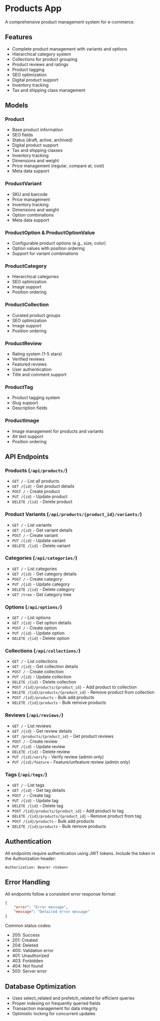 # Products App

A comprehensive product management system for e-commerce.

## Features

- Complete product management with variants and options
- Hierarchical category system
- Collections for product grouping
- Product reviews and ratings
- Product tagging
- SEO optimization
- Digital product support
- Inventory tracking
- Tax and shipping class management

## Models

### Product
- Base product information
- SEO fields
- Status (draft, active, archived)
- Digital product support
- Tax and shipping classes
- Inventory tracking
- Dimensions and weight
- Price management (regular, compare at, cost)
- Meta data support

### ProductVariant
- SKU and barcode
- Price management
- Inventory tracking
- Dimensions and weight
- Option combinations
- Meta data support

### ProductOption & ProductOptionValue
- Configurable product options (e.g., size, color)
- Option values with position ordering
- Support for variant combinations

### ProductCategory
- Hierarchical categories
- SEO optimization
- Image support
- Position ordering

### ProductCollection
- Curated product groups
- SEO optimization
- Image support
- Position ordering

### ProductReview
- Rating system (1-5 stars)
- Verified reviews
- Featured reviews
- User authentication
- Title and comment support

### ProductTag
- Product tagging system
- Slug support
- Description fields

### ProductImage
- Image management for products and variants
- Alt text support
- Position ordering

## API Endpoints

### Products (`/api/products/`)
- `GET /` - List all products
- `GET /{id}` - Get product details
- `POST /` - Create product
- `PUT /{id}` - Update product
- `DELETE /{id}` - Delete product

### Product Variants (`/api/products/{product_id}/variants/`)
- `GET /` - List variants
- `GET /{id}` - Get variant details
- `POST /` - Create variant
- `PUT /{id}` - Update variant
- `DELETE /{id}` - Delete variant

### Categories (`/api/categories/`)
- `GET /` - List categories
- `GET /{id}` - Get category details
- `POST /` - Create category
- `PUT /{id}` - Update category
- `DELETE /{id}` - Delete category
- `GET /tree` - Get category tree

### Options (`/api/options/`)
- `GET /` - List options
- `GET /{id}` - Get option details
- `POST /` - Create option
- `PUT /{id}` - Update option
- `DELETE /{id}` - Delete option

### Collections (`/api/collections/`)
- `GET /` - List collections
- `GET /{id}` - Get collection details
- `POST /` - Create collection
- `PUT /{id}` - Update collection
- `DELETE /{id}` - Delete collection
- `POST /{id}/products/{product_id}` - Add product to collection
- `DELETE /{id}/products/{product_id}` - Remove product from collection
- `POST /{id}/products` - Bulk add products
- `DELETE /{id}/products` - Bulk remove products

### Reviews (`/api/reviews/`)
- `GET /` - List reviews
- `GET /{id}` - Get review details
- `GET /products/{product_id}` - Get product reviews
- `POST /` - Create review
- `PUT /{id}` - Update review
- `DELETE /{id}` - Delete review
- `PUT /{id}/verify` - Verify review (admin only)
- `PUT /{id}/feature` - Feature/unfeature review (admin only)

### Tags (`/api/tags/`)
- `GET /` - List tags
- `GET /{id}` - Get tag details
- `POST /` - Create tag
- `PUT /{id}` - Update tag
- `DELETE /{id}` - Delete tag
- `POST /{id}/products/{product_id}` - Add product to tag
- `DELETE /{id}/products/{product_id}` - Remove product from tag
- `POST /{id}/products` - Bulk add products
- `DELETE /{id}/products` - Bulk remove products

## Authentication

All endpoints require authentication using JWT tokens. Include the token in the Authorization header:
```
Authorization: Bearer <token>
```

## Error Handling

All endpoints follow a consistent error response format:
```json
{
    "error": "Error message",
    "message": "Detailed error message"
}
```

Common status codes:
- 200: Success
- 201: Created
- 204: Deleted
- 400: Validation error
- 401: Unauthorized
- 403: Forbidden
- 404: Not found
- 500: Server error

## Database Optimization

- Uses select_related and prefetch_related for efficient queries
- Proper indexing on frequently queried fields
- Transaction management for data integrity
- Optimistic locking for concurrent updates


